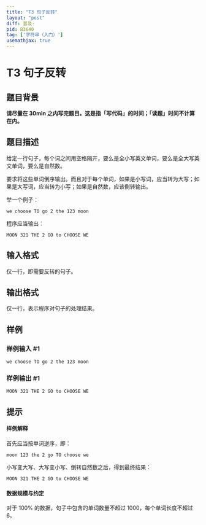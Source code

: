 ```yaml
---
title: "T3 句子反转"
layout: "post"
diff: 普及-
pid: B3640
tag: ['字符串（入门）']
usemathjax: true
---
```


# T3 句子反转
## 题目背景

**请尽量在 30min 之内写完题目。这是指「写代码」的时间；「读题」时间不计算在内。**
## 题目描述

给定一行句子，每个词之间用空格隔开，要么是全小写英文单词，要么是全大写英文单词，要么是自然数。

要求将这些单词倒序输出。而且对于每个单词，如果是小写词，应当转为大写；如果是大写词，应当转为小写；如果是自然数，应该倒转输出。

举一个例子：
```plaintext
we choose TO go 2 the 123 moon
```

程序应当输出：
```plaintext
MOON 321 THE 2 GO to CHOOSE WE
```
## 输入格式

仅一行，即需要反转的句子。
## 输出格式

仅一行，表示程序对句子的处理结果。
## 样例

### 样例输入 #1
```
we choose TO go 2 the 123 moon
```
### 样例输出 #1
```
MOON 321 THE 2 GO to CHOOSE WE
```
## 提示

#### 样例解释

首先应当按单词逆序，即：
```plaintext
moon 123 the 2 go TO choose we
```

小写变大写、大写变小写、倒转自然数之后，得到最终结果：
```plaintext
MOON 321 THE 2 GO to CHOOSE WE
```

#### 数据规模与约定
对于 $100\%$ 的数据，句子中包含的单词数量不超过 $1000$，每个单词长度不超过 $6$。



